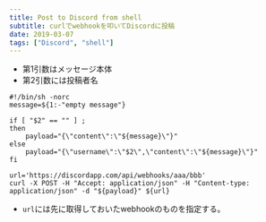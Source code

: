 ```yaml
---
title: Post to Discord from shell
subtitle: curlでwebhookを叩いてDiscordに投稿
date: 2019-03-07
tags: ["Discord", "shell"]
---
```


- 第1引数はメッセージ本体
- 第2引数には投稿者名

```shell
#!/bin/sh -norc
message=${1:-"empty message"}

if [ "$2" == "" ] ;
then
    payload="{\"content\":\"${message}\"}"
else
    payload="{\"username\":\"$2\",\"content\":\"${message}\"}"
fi

url='https://discordapp.com/api/webhooks/aaa/bbb'
curl -X POST -H "Accept: application/json" -H "Content-type: application/json" -d "${payload}" ${url}
```

- `url`には先に取得しておいたwebhookのものを指定する。

